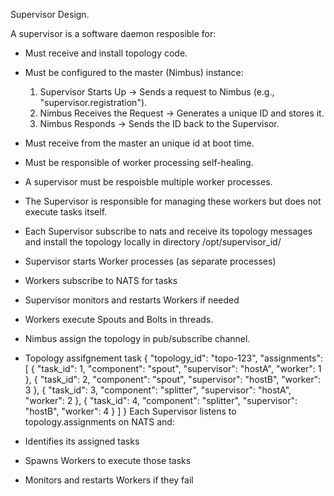Supervisor Design.

A supervisor is a software daemon resposible for:
- Must receive and install topology code.
- Must be configured to the master (Nimbus) instance:
   1. Supervisor Starts Up → Sends a request to Nimbus (e.g., "supervisor.registration").
   2. Nimbus Receives the Request → Generates a unique ID and stores it.
   3. Nimbus Responds → Sends the ID back to the Supervisor.
- Must receive from the master an unique id at boot time.
- Must be responsible of worker processing self-healing.
- A supervisor must be respoisble multiple worker processes.
- The Supervisor is responsible for managing these workers but does not execute tasks itself.
- Each Supervisor subscribe to nats and receive its topology messages and install the topology locally in directory /opt/supervisor_id/
- Supervisor starts Worker processes (as separate processes)
- Workers subscribe to NATS for tasks
- Supervisor monitors and restarts Workers if needed
- Workers execute Spouts and Bolts in threads.
- Nimbus assign the topology in pub/subscribe channel.
- Topology assifgnement task
{
  "topology_id": "topo-123",
  "assignments": [
    { "task_id": 1, "component": "spout", "supervisor": "hostA", "worker": 1 },
    { "task_id": 2, "component": "spout", "supervisor": "hostB", "worker": 3 },
    { "task_id": 3, "component": "splitter", "supervisor": "hostA", "worker": 2 },
    { "task_id": 4, "component": "splitter", "supervisor": "hostB", "worker": 4 }
  ]
}
Each Supervisor listens to topology.assignments on NATS and:

- Identifies its assigned tasks
- Spawns Workers to execute those tasks
- Monitors and restarts Workers if they fail

